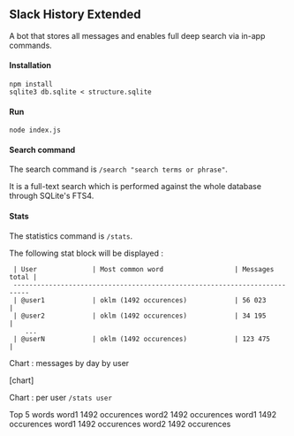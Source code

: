 Slack History Extended
---

A bot that stores all messages and enables full deep search via in-app commands.

#### Installation

    npm install
    sqlite3 db.sqlite < structure.sqlite

#### Run

    node index.js

#### Search command

The search command is `/search "search terms or phrase"`.

It is a full-text search which is performed against the whole database through SQLite's FTS4.


#### Stats

The statistics command is `/stats`.

The following stat block will be displayed :

     | User              | Most common word                  | Messages total |
     --------------------------------------------------------------------------
     | @user1            | oklm (1492 occurences)            | 56 023         |
     | @user2            | oklm (1492 occurences)            | 34 195         |
        ...
     | @userN            | oklm (1492 occurences)            | 123 475        |

Chart : messages by day by user

[chart]

Chart : per user `/stats user`

Top 5 words
word1       1492 occurences
word2       1492 occurences
word1       1492 occurences
word1       1492 occurences
word2       1492 occurences
